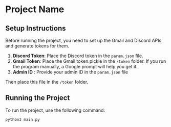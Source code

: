 # Project Name

## Setup Instructions

Before running the project, you need to set up the Gmail and Discord APIs and generate tokens for them. 

1. **Discord Token**: Place the Discord token in the `param.json` file.
2. **Gmail Token**: Place the Gmail token.pickle in the `/token` folder. If you run the program manually, a Google prompt will help you get it.
3. **Admin ID** : Provide your admin ID in the `param.json` file

Then place this file in the `/token` folder.

## Running the Project

To run the project, use the following command:

```bash
python3 main.py